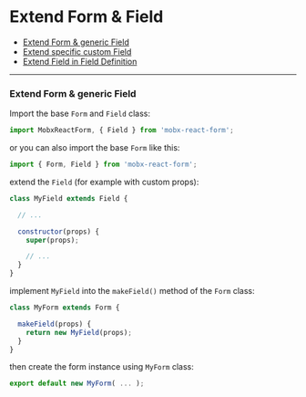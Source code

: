 # Extend Form & Field

* [Extend Form & generic Field](generic.md)
* [Extend specific custom Field](custom.md)
* [Extend Field in Field Definition](configure.md)

---

### Extend Form & generic Field

Import the base `Form` and `Field` class:

```javascript
import MobxReactForm, { Field } from 'mobx-react-form';
```

or you can also import the base `Form` like this:

```javascript
import { Form, Field } from 'mobx-react-form';
```

extend the `Field` (for example with custom props):

```javascript
class MyField extends Field {

  // ...

  constructor(props) {
    super(props);

    // ...
  }
}
```

implement `MyField` into the `makeField()` method of the `Form` class:

```javascript
class MyForm extends Form {

  makeField(props) {
    return new MyField(props);
  }
}
```

then create the form instance using `MyForm` class:

```javascript
export default new MyForm( ... );
```
